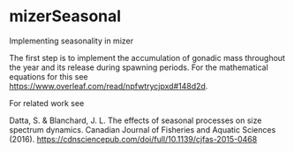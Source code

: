 # mizerSeasonal

Implementing seasonality in mizer

The first step is to implement the accumulation of gonadic mass throughout the year and its release during spawning periods. For the mathematical equations for this see <https://www.overleaf.com/read/npfwtrycjpxd#148d2d>.

For related work see

Datta, S. & Blanchard, J. L. The effects of seasonal processes on size spectrum dynamics. Canadian Journal of Fisheries and Aquatic Sciences (2016). <https://cdnsciencepub.com/doi/full/10.1139/cjfas-2015-0468>
